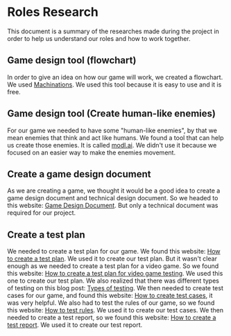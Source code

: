 # Roles Research

This document is a summary of the researches made during the project in order to help us understand our roles and how to work together.

## Game design tool (flowchart)

In order to give an idea on how our game will work, we created a flowchart. We used [Machinations](https://machinations.io/). We used this tool because it is easy to use and it is free.

## Game design tool (Create human-like enemies)

For our game we needed to have some "human-like enemies", by that we mean enemies that think and act like humans. We found a tool that can help us create those enemies. It is called [modl.ai](https://modl.ai/our_products/modl-play/). We didn't use it because we focused on an easier way to make the enemies movement.

## Create a game design document 

As we are creating a game, we thought it would be a good idea to create a game design document and technical design document. So we headed to this website: [Game Design Document](https://www.studytonight.com/3d-game-engineering-with-unity/tdd-and-gdd). But only a technical document was required for our project.

## Create a test plan

We needed to create a test plan for our game. We found this website: [How to create a test plan](https://www.wearedevelopers.com/magazine/how-to-create-a-test-plan-for-software-testing#toc-5 ). We used it to create our test plan. But it wasn't clear enough as we needed to create a test plan for a video game. So we found this website: [How to create a test plan for video game testing](https://qa-quest.com/2021/01/20/qa101-how-to-create-a-plan-for-video-game-testing/). We used this one to create our test plan. We also realized that there was different types of testing on this blog post: [Types of testing](https://game-ace.com/blog/types-of-game-testing/#:~:text=Most%20of%20the%20activities%20that,objectively%20neutral%20form%20of%20testing). We then needed to create test cases for our game, and found this website: [How to create test cases](https://qa-quest.com/2021/02/19/qa-101-how-to-write-awesome-test-cases/.), it was very helpful. We also had to test the rules of our game, so we found this website: [How to test rules](https://qa-quest.com/2021/01/06/qa101-how-to-use-the-7-testing-principles-in-video-game-qa/). We used it to create our test cases. We then needed to create a test report, so we found this website: [How to create a test report](https://www.qatouch.com/blog/how-to-write-qa-test-summary-report/). We used it to create our test report.


